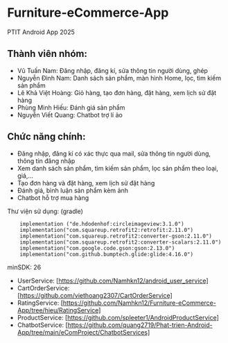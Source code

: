 # Furniture-eCommerce-App
PTIT Android App 2025

## Thành viên nhóm:
- Vũ Tuấn Nam: Đăng nhập, đăng kí, sửa thông tin người dùng, ghép
- Nguyễn Đình Nam: Danh sách sản phẩm, màn hình Home, lọc, tìm kiếm sản phẩm
- Lê Khả Việt Hoàng: Giỏ hàng, tạo đơn hàng, đặt hàng, xem lịch sử đặt hàng
- Phùng Minh Hiếu: Đánh giá sản phẩm
- Nguyễn Viết Quang: Chatbot trợ lí ảo

## Chức năng chính:
- Đăng nhập, đăng kí có xác thực qua mail, sửa thông tin người dùng, thông tin đăng nhập
- Xem danh sách sản phẩm, tìm kiếm sản phẩm, lọc sản phẩm theo loại, giá,...
- Tạo đơn hàng và đặt hàng, xem lịch sử đặt hàng
- Đánh giá, bình luận sản phẩm kèm ảnh
- Chatbot hỗ trợ mua hàng

Thư viện sử dụng: (gradle)
```
    implementation ("de.hdodenhof:circleimageview:3.1.0")
    implementation("com.squareup.retrofit2:retrofit:2.11.0")
    implementation("com.squareup.retrofit2:converter-gson:2.11.0")
    implementation("com.squareup.retrofit2:converter-scalars:2.11.0")
    implementation("com.google.code.gson:gson:2.13.0")
    implementation("com.github.bumptech.glide:glide:4.16.0")
```
minSDK: 26

- UserService: [https://github.com/Namhkn12/android_user_service]
- CartOrderService: [https://github.com/viethoang2307/CartOrderService]
- RatingService: [https://github.com/Namhkn12/Furniture-eCommerce-App/tree/hieu/RatingService]
- ProductService: [https://github.com/spleeter1/AndroidProductService]
- ChatbotService: [https://github.com/quang2719/Phat-trien-Android-App/tree/main/eComProject/ChatbotServices]
